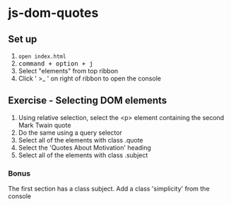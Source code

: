 # js-dom-quotes
## Set up

1. `open index.html`
2. <kbd>command + option + j</kbd>
3. Select "elements" from top ribbon
4. Click ' >_ ' on right of ribbon to open the console

## Exercise - Selecting DOM elements

1. Using relative selection, select the &lt;p&gt; element containing the second Mark Twain quote
2. Do the same using a query selector
3. Select all of the elements with class .quote
4. Select the 'Quotes About Motivation' heading
5. Select all of the elements with class .subject

### Bonus
The first section has a class subject. Add a class 'simplicity' from the console
